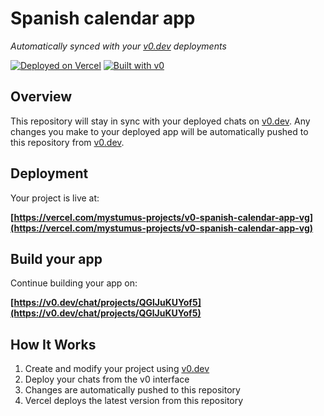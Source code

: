 # Spanish calendar app

*Automatically synced with your [v0.dev](https://v0.dev) deployments*

[![Deployed on Vercel](https://img.shields.io/badge/Deployed%20on-Vercel-black?style=for-the-badge&logo=vercel)](https://vercel.com/mystumus-projects/v0-spanish-calendar-app-vg)
[![Built with v0](https://img.shields.io/badge/Built%20with-v0.dev-black?style=for-the-badge)](https://v0.dev/chat/projects/QGlJuKUYof5)

## Overview

This repository will stay in sync with your deployed chats on [v0.dev](https://v0.dev).
Any changes you make to your deployed app will be automatically pushed to this repository from [v0.dev](https://v0.dev).

## Deployment

Your project is live at:

**[https://vercel.com/mystumus-projects/v0-spanish-calendar-app-vg](https://vercel.com/mystumus-projects/v0-spanish-calendar-app-vg)**

## Build your app

Continue building your app on:

**[https://v0.dev/chat/projects/QGlJuKUYof5](https://v0.dev/chat/projects/QGlJuKUYof5)**

## How It Works

1. Create and modify your project using [v0.dev](https://v0.dev)
2. Deploy your chats from the v0 interface
3. Changes are automatically pushed to this repository
4. Vercel deploys the latest version from this repository